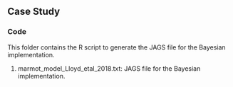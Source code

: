 ## Case Study

### Code
This folder contains the R script to generate the JAGS file for the Bayesian implementation.

1. marmot_model_Lloyd_etal_2018.txt: JAGS file for the Bayesian implementation.
